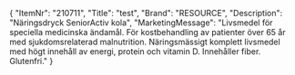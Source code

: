 {
  "ItemNr": "210711",
  "Title": "test",
  "Brand": "RESOURCE",
  "Description": "Näringsdryck SeniorActiv kola",
  "MarketingMessage": "Livsmedel för speciella medicinska ändamål.  För kostbehandling av patienter över 65 år med sjukdomsrelaterad malnutrition. Näringsmässigt komplett livsmedel med högt innehåll av energi, protein och vitamin D. Innehåller fiber. Glutenfri."
}